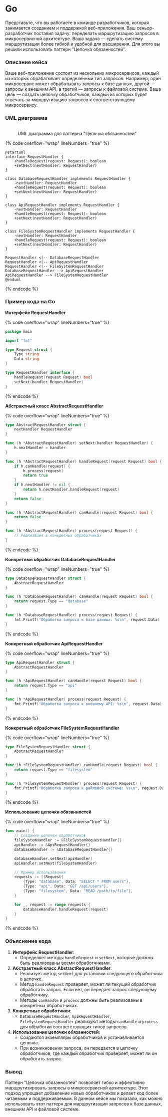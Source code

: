 # Go

Представьте, что вы работаете в команде разработчиков, которая занимается созданием и поддержкой веб-приложения. Ваш сеньор-разработчик поставил задачу: переделать маршрутизацию запросов в микросервисной архитектуре. Ваша задача — сделать систему маршрутизации более гибкой и удобной для расширения. Для этого вы решили использовать паттерн "Цепочка обязанностей".

### Описание кейса

Ваше веб-приложение состоит из нескольких микросервисов, каждый из которых обрабатывает определенный тип запросов. Например, один микросервис может обрабатывать запросы к базе данных, другой — запросы к внешним API, а третий — запросы к файловой системе. Ваша цель — создать цепочку обработчиков, каждый из которых будет отвечать за маршрутизацию запросов к соответствующему микросервису.

### UML диаграмма

<figure><img src="../../../../../.gitbook/assets/image (1) (1) (1) (1) (1) (1) (1).png" alt=""><figcaption><p>UML диаграмма для паттерна "Цепочка обязанностей"</p></figcaption></figure>

{% code overflow="wrap" lineNumbers="true" %}
```plantuml
@startuml
interface RequestHandler {
    +handleRequest(request: Request): boolean
    +setNext(nextHandler: RequestHandler)
}

class DatabaseRequestHandler implements RequestHandler {
    -nextHandler: RequestHandler
    +handleRequest(request: Request): boolean
    +setNext(nextHandler: RequestHandler)
}

class ApiRequestHandler implements RequestHandler {
    -nextHandler: RequestHandler
    +handleRequest(request: Request): boolean
    +setNext(nextHandler: RequestHandler)
}

class FileSystemRequestHandler implements RequestHandler {
    -nextHandler: RequestHandler
    +handleRequest(request: Request): boolean
    +setNext(nextHandler: RequestHandler)
}

RequestHandler <|-- DatabaseRequestHandler
RequestHandler <|-- ApiRequestHandler
RequestHandler <|-- FileSystemRequestHandler
DatabaseRequestHandler --> ApiRequestHandler
ApiRequestHandler --> FileSystemRequestHandler
@enduml
```
{% endcode %}

### Пример кода на Go

**Интерфейс RequestHandler**

{% code overflow="wrap" lineNumbers="true" %}
```go
package main

import "fmt"

type Request struct {
    Type string
    Data string
}

type RequestHandler interface {
    handleRequest(request Request) bool
    setNext(handler RequestHandler)
}
```
{% endcode %}

**Абстрактный класс AbstractRequestHandler**

{% code overflow="wrap" lineNumbers="true" %}
```go
type AbstractRequestHandler struct {
    nextHandler RequestHandler
}

func (h *AbstractRequestHandler) setNext(handler RequestHandler) {
    h.nextHandler = handler
}

func (h *AbstractRequestHandler) handleRequest(request Request) bool {
    if h.canHandle(request) {
        h.process(request)
        return true
    }
    if h.nextHandler != nil {
        return h.nextHandler.handleRequest(request)
    }
    return false
}

func (h *AbstractRequestHandler) canHandle(request Request) bool {
    return false
}

func (h *AbstractRequestHandler) process(request Request) {
    // Реализация в конкретных обработчиках
}
```
{% endcode %}

**Конкретный обработчик DatabaseRequestHandler**

{% code overflow="wrap" lineNumbers="true" %}
```go
type DatabaseRequestHandler struct {
    AbstractRequestHandler
}

func (h *DatabaseRequestHandler) canHandle(request Request) bool {
    return request.Type == "database"
}

func (h *DatabaseRequestHandler) process(request Request) {
    fmt.Printf("Обработка запроса к базе данных: %s\n", request.Data)
}
```
{% endcode %}

**Конкретный обработчик ApiRequestHandler**

{% code overflow="wrap" lineNumbers="true" %}
```go
type ApiRequestHandler struct {
    AbstractRequestHandler
}

func (h *ApiRequestHandler) canHandle(request Request) bool {
    return request.Type == "api"
}

func (h *ApiRequestHandler) process(request Request) {
    fmt.Printf("Обработка запроса к внешнему API: %s\n", request.Data)
}
```
{% endcode %}

**Конкретный обработчик FileSystemRequestHandler**

{% code overflow="wrap" lineNumbers="true" %}
```go
type FileSystemRequestHandler struct {
    AbstractRequestHandler
}

func (h *FileSystemRequestHandler) canHandle(request Request) bool {
    return request.Type == "filesystem"
}

func (h *FileSystemRequestHandler) process(request Request) {
    fmt.Printf("Обработка запроса к файловой системе: %s\n", request.Data)
}
```
{% endcode %}

**Использование цепочки обязанностей**

{% code overflow="wrap" lineNumbers="true" %}
```go
func main() {
    // Создание цепочки обработчиков
    fileSystemHandler := &FileSystemRequestHandler{}
    apiHandler := &ApiRequestHandler{}
    databaseHandler := &DatabaseRequestHandler{}

    databaseHandler.setNext(apiHandler)
    apiHandler.setNext(fileSystemHandler)

    // Пример использования
    requests := []Request{
        {Type: "database", Data: "SELECT * FROM users"},
        {Type: "api", Data: "GET /api/users"},
        {Type: "filesystem", Data: "READ /path/to/file"},
    }

    for _, request := range requests {
        databaseHandler.handleRequest(request)
    }
}
```
{% endcode %}

### Объяснение кода

1. **Интерфейс RequestHandler**:
   * Определяет методы `handleRequest` и `setNext`, которые должны быть реализованы всеми обработчиками.
2. **Абстрактный класс AbstractRequestHandler**:
   * Реализует метод `setNext` для установки следующего обработчика в цепочке.
   * Метод `handleRequest` проверяет, может ли текущий обработчик обработать запрос. Если нет, он передает запрос следующему обработчику.
   * Методы `canHandle` и `process` должны быть реализованы в конкретных обработчиках.
3. **Конкретные обработчики**:
   * `DatabaseRequestHandler`, `ApiRequestHandler`, `FileSystemRequestHandler` реализуют методы `canHandle` и `process` для обработки соответствующих типов запросов.
4. **Использование цепочки обязанностей**:
   * Создаются экземпляры обработчиков и устанавливается цепочка.
   * При возникновении запроса, он передается в цепочку обработчиков, где каждый обработчик проверяет, может ли он обработать запрос.

### Вывод

Паттерн "Цепочка обязанностей" позволяет гибко и эффективно маршрутизировать запросы в микросервисной архитектуре. Этот подход упрощает добавление новых обработчиков и делает код более читаемым и поддерживаемым. В данном кейсе мы показали, как можно использовать этот паттерн для маршрутизации запросов к базе данных, внешним API и файловой системе.
